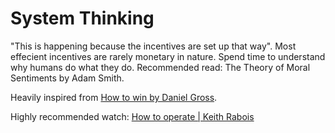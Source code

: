 # System Thinking

"This is happening because the incentives are set up that way". Most effecient incentives are rarely monetary in nature. Spend time to understand why humans do what they do. Recommended read: The Theory of Moral Sentiments by Adam Smith.

Heavily inspired from [How to win by Daniel Gross](https://youtu.be/LH1bewTg-P4?t=1188).

Highly recommended watch: [How to operate \| Keith Rabois](https://www.youtube.com/watch?v=6fQHLK1aIBs)

